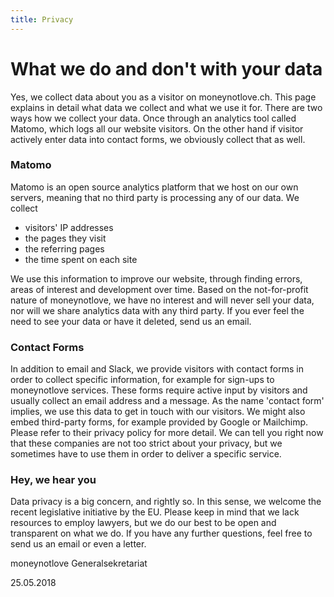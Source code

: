 ```yaml
---
title: Privacy
---
```


# What we do and don't with your data

Yes, we collect data about you as a visitor on moneynotlove.ch. This page explains in detail what data we collect and what we use it for. There are two ways how we collect your data. Once through an analytics tool called Matomo, which logs all our website visitors. On the other hand if visitor actively enter data into contact forms, we obviously collect that as well.

### Matomo
Matomo is an open source analytics platform that we host on our own servers, meaning that no third party is processing any of our data. We collect

- visitors' IP addresses
- the pages they visit
- the referring pages
- the time spent on each site

We use this information to improve our website, through finding errors, areas of interest and development over time. Based on the not-for-profit nature of moneynotlove, we have no interest and will never sell your data, nor will we share analytics data with any third party. If you ever feel the need to see your data or have it deleted, send us an email.

### Contact Forms
In addition to email and Slack, we provide visitors with contact forms in order to collect specific information, for example for sign-ups to moneynotlove services. These forms require active input by visitors and usually collect an email address and a message. As the name 'contact form' implies, we use this data to get in touch with our visitors. We might also embed third-party forms, for example provided by Google or Mailchimp. Please refer to their privacy policy for more detail. We can tell you right now that these companies are not too strict about your privacy, but we sometimes have to use them in order to deliver a specific service.

### Hey, we hear you
Data privacy is a big concern, and rightly so. In this sense, we welcome the recent legislative initiative by the EU. Please keep in mind that we lack resources to employ lawyers, but we do our best to be open and transparent on what we do. If you have any further questions, feel free to send us an email or even a letter.

moneynotlove Generalsekretariat

25.05.2018
